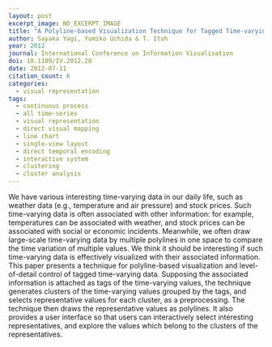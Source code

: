 ```yaml
---
layout: post
excerpt_image: NO_EXCERPT_IMAGE
title: "A Polyline-based Visualization Technique for Tagged Time-varying Data"
author: Sayaka Yagi, Yumiko Uchida & T. Itoh
year: 2012
journal: International Conference on Information Visualisation
doi: 10.1109/IV.2012.28
date: 2012-07-11
citation_count: 6
categories:
  - visual representation
tags:
  - continuous process
  - all time-series
  - visual representation
  - direct visual mapping
  - line chart
  - single-view layout
  - direct temporal encoding
  - interactive system
  - clustering
  - cluster analysis
---
```

We have various interesting time-varying data in our daily life, such as weather data (e.g., temperature and air pressure) and stock prices. Such time-varying data is often associated with other information: for example, temperatures can be associated with weather, and stock prices can be associated with social or economic incidents. Meanwhile, we often draw large-scale time-varying data by multiple polylines in one space to compare the time variation of multiple values. We think it should be interesting if such time-varying data is effectively visualized with their associated information. This paper presents a technique for polyline-based visualization and level-of-detail control of tagged time-varying data. Supposing the associated information is attached as tags of the time-varying values, the technique generates clusters of the time-varying values grouped by the tags, and selects representative values for each cluster, as a preprocessing. The technique then draws the representative values as polylines. It also provides a user interface so that users can interactively select interesting representatives, and explore the values which belong to the clusters of the representatives.
